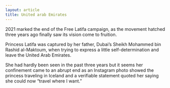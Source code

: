 ```yaml
---
layout: article
title: United arab Emirates
---
```


2021 marked the end of the Free Latifa campaign, as the movement hatched three years ago finally saw its vision come to fruition.

Princess Latifa was captured by her father, Dubai’s Sheikh Mohammed bin Rashid al-Maktoum, when trying to express a little self-determination and leave the United Arab Emirates.

She had hardly been seen in the past three years but it seems her confinement came to an abrupt end as an Instagram photo showed the princess traveling in Iceland and a verifiable statement quoted her saying she could now “travel where I want.”
